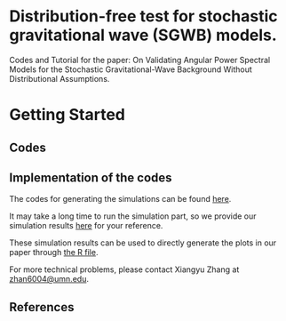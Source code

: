 # Distribution-free test for stochastic gravitational wave (SGWB) models. 

Codes and Tutorial for the paper: On Validating Angular Power Spectral Models for the Stochastic Gravitational-Wave Background Without Distributional Assumptions.

# Getting Started

## Codes 


## Implementation of the codes 

The codes for generating the simulations can be found [here](https://github.com/xiangyu2022/Distfree_Test_SGWB_Models/blob/main/Codes_PRL/PRL_Simulation.py). 

It may take a long time to run the simulation part, so we provide our simulation results [here](https://github.com/xiangyu2022/Distfree_Test_SGWB_Models/tree/main/Simulation) for your reference. 

These simulation results can be used to directly generate the plots in our paper through [the R file](https://github.com/xiangyu2022/Distfree_Test_SGWB_Models/blob/main/Codes_PRL/PRL_plots.R).

For more technical problems, please contact Xiangyu Zhang at zhan6004@umn.edu.


## References
